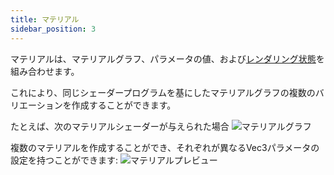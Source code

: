 ```yaml
---
title: マテリアル
sidebar_position: 3
---
```


マテリアルは、マテリアルグラフ、パラメータの値、および[レンダリング状態][3]を組み合わせます。

これにより、同じシェーダープログラムを基にしたマテリアルグラフの複数のバリエーションを作成することができます。

たとえば、次のマテリアルシェーダーが与えられた場合
![マテリアルグラフ][1]

複数のマテリアルを作成することができ、それぞれが異なるVec3パラメータの設定を持つことができます: 
![マテリアルプレビュー][2]

[1]: /images/shader-editor/overview-materials-graph.png
[2]: /images/shader-editor/overview-materials-previews.png
[3]: /shader-editor/window-layout/inspector-pane/material-inspector
